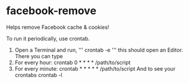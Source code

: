 # facebook-remove
Helps remove Facebook cache &amp; cookies!

To run it periodically, use crontab.
1. Open a Terminal and run,
'''
crontab -e
'''
this should open an Editor. There you can type
2. For every hour:
crontab 0 * * * * /path/to/script
3. For every minute:
crontab * * * * * /path/to/script
And to see your crontabs
crontab -l
